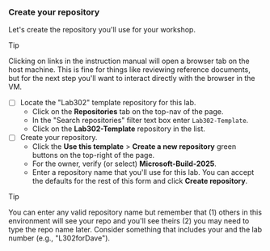 ### Create your repository

Let's create the repository you'll use for your workshop.

> [!TIP]
> Clicking on links in the instruction manual will open a browser tab on the host machine. This is fine for things like reviewing reference documents, but for the next step you'll want to interact directly with the browser in the VM.

- [ ] Locate the "Lab302" template repository for this lab.
  - Click on the **Repositories** tab on the top-nav of the page.
  - In the "Search repositories" filter text box enter `Lab302-Template`.
  - Click on the **Lab302-Template** repository in the list.
- [ ] Create your repository.
  - Click the **Use this template** > **Create a new repository** green buttons on the top-right of the page.
  - For the owner, verify (or select) **Microsoft-Build-2025**.
  - Enter a repository name that you'll use for this lab. You can accept the defaults for the rest of this form and click **Create repository**.

> [!TIP]
> You can enter any valid repository name but remember that (1) others in this environment will see your repo and you'll see theirs (2) you may need to type the repo name later.  Consider something that includes your and the lab number (e.g., "L302forDave").
